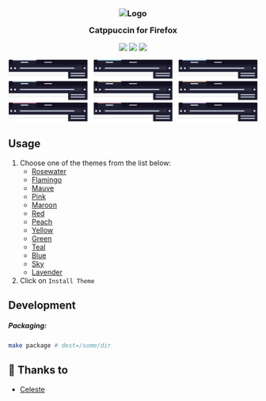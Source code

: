 <h3 align="center">
	<img src="https://raw.githubusercontent.com/catppuccin/catppuccin/dev/assets/logos/exports/1544x1544_circle.png" width="100" alt="Logo"/><br/>
	<img src="https://raw.githubusercontent.com/catppuccin/catppuccin/dev/assets/misc/transparent.png" height="30" width="0px"/>
	Catppuccin for Firefox
	<img src="https://raw.githubusercontent.com/catppuccin/catppuccin/dev/assets/misc/transparent.png" height="30" width="0px"/>
</h3>

<p align="center">
    <a href="https://github.com/catppuccin/firefox/stargazers"><img src="https://img.shields.io/github/stars/catppuccin/firefox?colorA=1e1e28&colorB=c9cbff&style=for-the-badge&logo=starship style=for-the-badge"></a>
    <a href="https://github.com/catppuccin/firefox/issues"><img src="https://img.shields.io/github/issues/catppuccin/firefox?colorA=1e1e28&colorB=f7be95&style=for-the-badge"></a>
    <a href="https://github.com/catppuccin/firefox/contributors"><img src="https://img.shields.io/github/contributors/catppuccin/firefox?colorA=1e1e28&colorB=b1e1a6&style=for-the-badge"></a>
</p>

<p align="center">
  <img src="assets/preview.png"/>
</p>

## Usage

1. Choose one of the themes from the list below:
    - [Rosewater](https://addons.mozilla.org/en-US/firefox/addon/catppuccin-dark-rosewater/)
    - [Flamingo](https://addons.mozilla.org/en-US/firefox/addon/catppuccin-dark-flamingo/)
    - [Mauve](https://addons.mozilla.org/en-US/firefox/addon/catppuccin-dark-mauve/)
    - [Pink](https://addons.mozilla.org/en-US/firefox/addon/catppuccin-dark-pink/)
    - [Maroon](https://addons.mozilla.org/en-US/firefox/addon/catppuccin-dark-maroon/)
    - [Red](https://addons.mozilla.org/en-US/firefox/addon/catppuccin-dark-red/)
    - [Peach](https://addons.mozilla.org/en-US/firefox/addon/catppuccin-dark-peach/)
    - [Yellow](https://addons.mozilla.org/en-US/firefox/addon/catppuccin-dark-yellow/)
    - [Green](https://addons.mozilla.org/en-US/firefox/addon/catppuccin-dark-green/)
    - [Teal](https://addons.mozilla.org/en-US/firefox/addon/catppuccin-dark-teal/)
    - [Blue](https://addons.mozilla.org/en-US/firefox/addon/catppuccin-dark-blue/)
    - [Sky](https://addons.mozilla.org/en-US/firefox/addon/catppuccin-dark-sky/)
    - [Lavender](https://addons.mozilla.org/en-US/firefox/addon/catppuccin-dark-lavender/)
2. Click on `Install Theme`

## Development

##### Packaging:

```bash
make package # dest=/some/dir
```

## 💝 Thanks to

-   [Celeste](https://github.com/CelestialN3ko)
